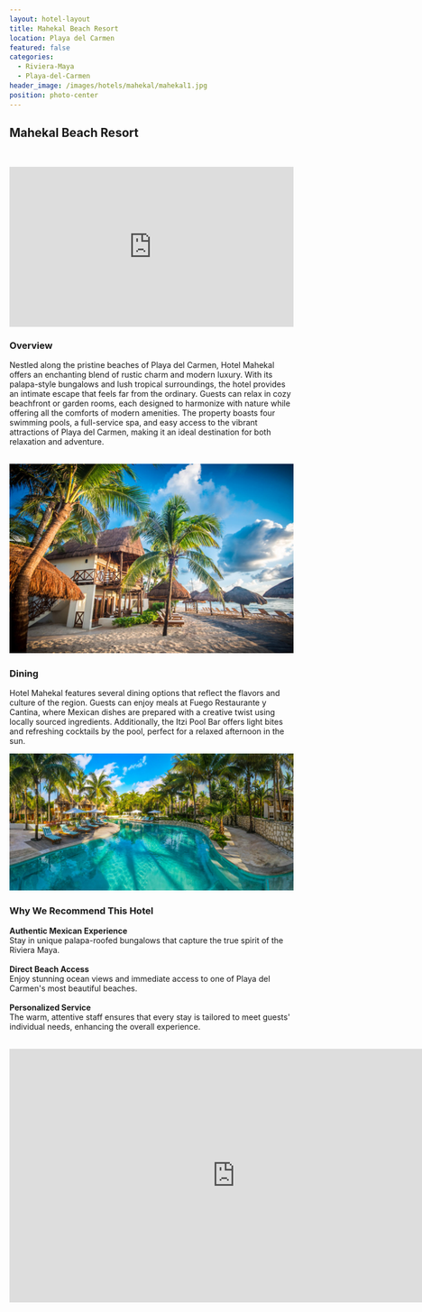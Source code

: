 ```yaml
---
layout: hotel-layout
title: Mahekal Beach Resort
location: Playa del Carmen
featured: false
categories:
  - Riviera-Maya
  - Playa-del-Carmen
header_image: /images/hotels/mahekal/mahekal1.jpg
position: photo-center
---
```


##  Mahekal Beach Resort
&nbsp;  

<style>.embed-container { position: relative; padding-bottom: 56.25%; height: 0; overflow: hidden; max-width: 100%; } .embed-container iframe, .embed-container object, .embed-container embed { position: absolute; top: 0; left: 0; width: 100%; height: 100%; }</style><div class='embed-container'><iframe src='https://www.youtube.com/embed/o3UgxDRBpbI' frameborder='0' allowfullscreen></iframe></div>

### Overview  
Nestled along the pristine beaches of Playa del Carmen, Hotel Mahekal offers an enchanting blend of rustic charm and modern luxury. With its palapa-style bungalows and lush tropical surroundings, the hotel provides an intimate escape that feels far from the ordinary. Guests can relax in cozy beachfront or garden rooms, each designed to harmonize with nature while offering all the comforts of modern amenities. The property boasts four swimming pools, a full-service spa, and easy access to the vibrant attractions of Playa del Carmen, making it an ideal destination for both relaxation and adventure.  
&nbsp;  

![](/images/hotels/mahekal/mahekal4.jpg)

### Dining  
Hotel Mahekal features several dining options that reflect the flavors and culture of the region. Guests can enjoy meals at Fuego Restaurante y Cantina, where Mexican dishes are prepared with a creative twist using locally sourced ingredients. Additionally, the Itzi Pool Bar offers light bites and refreshing cocktails by the pool, perfect for a relaxed afternoon in the sun.  

![](/images/hotels/mahekal/mahekal6.jpg)

### Why We Recommend This Hotel  
**Authentic Mexican Experience**  
Stay in unique palapa-roofed bungalows that capture the true spirit of the Riviera Maya.  
&nbsp;  
**Direct Beach Access**  
Enjoy stunning ocean views and immediate access to one of Playa del Carmen's most beautiful beaches.  
&nbsp;  
**Personalized Service**  
The warm, attentive staff ensures that every stay is tailored to meet guests' individual needs, enhancing the overall experience.  
&nbsp;  

<iframe src="https://www.google.com/maps/embed?pb=!1m18!1m12!1m3!1d7467.75322404957!2d-87.06635498889771!3d20.633885601143838!2m3!1f0!2f0!3f0!3m2!1i1024!2i768!4f13.1!3m3!1m2!1s0x85d1e2a14f13ba35%3A0xcaeca5c75a64d883!2sMahekal%20Beach%20Resort!5e0!3m2!1ses!2ses!4v1726254024632!5m2!1ses!2ses" width="800" height="450" style="border:0;" allowfullscreen="" loading="lazy" referrerpolicy="no-referrer-when-downgrade"></iframe>

